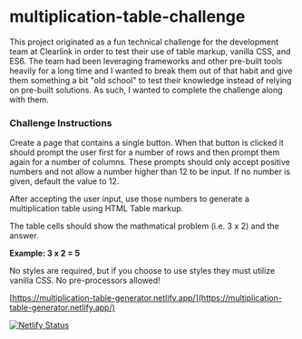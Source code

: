 # multiplication-table-challenge

This project originated as a fun technical challenge for the development team at Clearlink in order to test their use of table markup, vanilla CSS, and ES6. The team had been leveraging frameworks and other pre-built tools heavily for a long time and I wanted to break them out of that habit and give them something a bit "old school" to test their knowledge instead of relying on pre-built solutions. As such, I wanted to complete the challenge along with them.

### Challenge Instructions

Create a page that contains a single button. When that button is clicked it should prompt the user first for a number of rows and then prompt them again for a number of columns. These prompts should only accept positive numbers and not allow a number higher than 12 to be input. If no number is given, default the value to 12.

After accepting the user input, use those numbers to generate a multiplication table using HTML Table markup.

The table cells should show the mathmatical problem (i.e. 3 x 2) and the answer.

**Example: 3 x 2 = 5**

No styles are required, but if you choose to use styles they must utilize vanilla CSS. No pre-processors allowed!

[https://multiplication-table-generator.netlify.app/](https://multiplication-table-generator.netlify.app/)

[![Netlify Status](https://api.netlify.com/api/v1/badges/c4b6f0f1-10c9-43ca-a7bb-cf5738eb732b/deploy-status)](https://app.netlify.com/sites/multiplication-table-generator/deploys)
